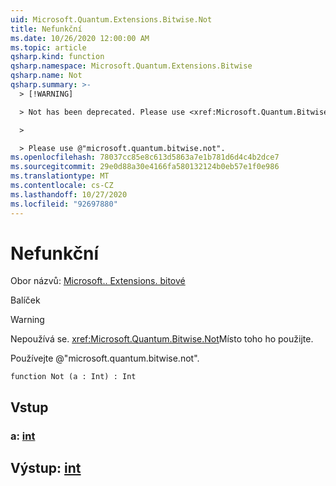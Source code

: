 ```yaml
---
uid: Microsoft.Quantum.Extensions.Bitwise.Not
title: Nefunkční
ms.date: 10/26/2020 12:00:00 AM
ms.topic: article
qsharp.kind: function
qsharp.namespace: Microsoft.Quantum.Extensions.Bitwise
qsharp.name: Not
qsharp.summary: >-
  > [!WARNING]

  > Not has been deprecated. Please use <xref:Microsoft.Quantum.Bitwise.Not> instead.

  >

  > Please use @"microsoft.quantum.bitwise.not".
ms.openlocfilehash: 78037cc85e8c613d5863a7e1b781d6d4c4b2dce7
ms.sourcegitcommit: 29e0d88a30e4166fa580132124b0eb57e1f0e986
ms.translationtype: MT
ms.contentlocale: cs-CZ
ms.lasthandoff: 10/27/2020
ms.locfileid: "92697880"
---
```

# <a name="not-function"></a>Nefunkční

Obor názvů: [Microsoft.. Extensions. bitové](xref:Microsoft.Quantum.Extensions.Bitwise)

Balíček [](https://nuget.org/packages/)


> [!WARNING]
> Nepoužívá se. <xref:Microsoft.Quantum.Bitwise.Not>Místo toho ho použijte.
>
> Používejte @"microsoft.quantum.bitwise.not".



```qsharp
function Not (a : Int) : Int
```


## <a name="input"></a>Vstup

### <a name="a--int"></a>a: [int](xref:microsoft.quantum.lang-ref.int)





## <a name="output--int"></a>Výstup: [int](xref:microsoft.quantum.lang-ref.int)

